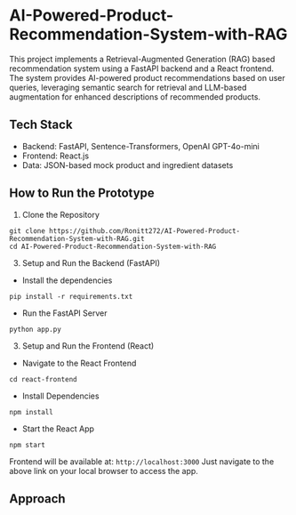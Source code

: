 # AI-Powered-Product-Recommendation-System-with-RAG
This project implements a Retrieval-Augmented Generation (RAG) based recommendation system using a FastAPI backend and a React frontend. The system provides AI-powered product recommendations based on user queries, leveraging semantic search for retrieval and LLM-based augmentation for enhanced descriptions of recommended products.

## Tech Stack
- Backend: FastAPI, Sentence-Transformers, OpenAI GPT-4o-mini
- Frontend: React.js
- Data: JSON-based mock product and ingredient datasets

## How to Run the Prototype
1. Clone the Repository
```
git clone https://github.com/Ronitt272/AI-Powered-Product-Recommendation-System-with-RAG.git
cd AI-Powered-Product-Recommendation-System-with-RAG
```
3. Setup and Run the Backend (FastAPI)
- Install the dependencies
```
pip install -r requirements.txt
```
- Run the FastAPI Server
```
python app.py
```
3. Setup and Run the Frontend (React)
- Navigate to the React Frontend
```
cd react-frontend
```

- Install Dependencies
```
npm install
```

- Start the React App
```
npm start
```

Frontend will be available at: `http://localhost:3000`
Just navigate to the above link on your local browser to access the app.

## Approach

